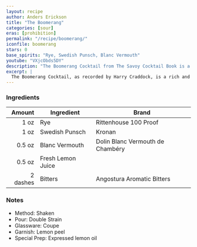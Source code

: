```yaml
---
layout: recipe
author: Anders Erickson
title: "The Boomerang"
categories: [sour]
eras: [prohibition]
permalink: "/recipe/boomerang/"
iconfile: boomerang
stars: 0
base_spirits: "Rye, Swedish Punsch, Blanc Vermouth"
youtube: "VXjcObds5DY"
description: "The Boomerang Cocktail from The Savoy Cocktail Book is a robustly flavored mix featuring rye whisky, blanc vermouth, and the unique, spiced sweetness of Swedish Punsch. Dashes of Angostura bitters and lemon juice are added to create a complex, bittersweet, and herbaceous aperitif."
excerpt: |
  The Boomerang Cocktail, as recorded by Harry Craddock, is a rich and complex drink notable for its equal-parts combination of rye whisky, blanc vermouth, and Swedish Punsch. Swedish Punsch, a liqueur made with Batavia Arrack, contributes an exotic, spiced-tea sweetness that is central to the cocktail's unique character. A dash of Angostura bitters adds aromatic spice, while a dash of lemon juice brightens the overall flavor profile. This pre-Prohibition style recipe results in a spirit-forward, bittersweet drink that is typically stirred and strained into a cocktail glass. It is a fantastic example of the innovative, complex, and sometimes unusual mixtures popular during the Golden Age of Cocktails.
---
```


### Ingredients

|   Amount | Ingredient        | Brand                            |
| -------: | ----------------- | -------------------------------- |
|     1 oz | Rye               | Rittenhouse 100 Proof            |
|     1 oz | Swedish Punsch    | Kronan                           |
|   0.5 oz | Blanc Vermouth    | Dolin Blanc Vermouth de Chambéry |
|   0.5 oz | Fresh Lemon Juice |
| 2 dashes | Bitters           | Angostura Aromatic Bitters       |

### Notes

- Method: Shaken
- Pour: Double Strain
- Glassware: Coupe
- Garnish: Lemon peel
- Special Prep: Expressed lemon oil

